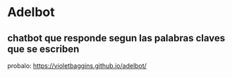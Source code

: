 # Adelbot

## chatbot que responde segun las palabras claves que se escriben
probalo: https://violetbaggins.github.io/adelbot/

